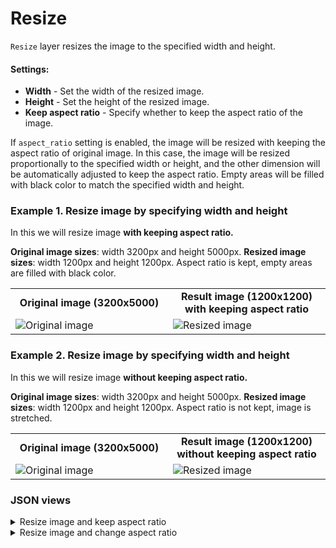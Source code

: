 # Resize

`Resize` layer resizes the image to the specified width and height.

#### Settings:

- **Width** - Set the width of the resized image.
- **Height** - Set the height of the resized image.
- **Keep aspect ratio** - Specify whether to keep the aspect ratio of the image.

If `aspect_ratio` setting is enabled, the image will be resized with keeping the aspect ratio of original image. In this case, the image will be resized proportionally to the specified width or height, and the other dimension will be automatically adjusted to keep the aspect ratio. Empty areas will be filled with black color to match the specified width and height.

### Example 1. Resize image by specifying width and height

In this we will resize image **with keeping aspect ratio.**

**Original image sizes**: width 3200px and height 5000px.
**Resized image sizes**: width 1200px and height 1200px. Aspect ratio is kept, empty areas are filled with black color.

<table>
<tr>
<td style="text-align:center; width:50%"><strong>Original image (3200x5000)</strong></td>
<td style="text-align:center; width:50%"><strong>Result image (1200x1200) with keeping aspect ratio</strong></td>
</tr>
<tr>
<td> <img src="https://github.com/supervisely-ecosystem/ml-nodes/assets/79905215/d64f9c56-1452-4433-b393-a31d23c5a9c0" alt="Original image" /> </td>
<td> <img src="https://github.com/supervisely-ecosystem/ml-nodes/assets/79905215/f3d665fd-a924-4f66-8110-0f575710c839" alt="Resized image" /> </td>
</tr>
</table>

### Example 2. Resize image by specifying width and height

In this we will resize image **without keeping aspect ratio.**

**Original image sizes**: width 3200px and height 5000px.
**Resized image sizes**: width 1200px and height 1200px. Aspect ratio is not kept, image is stretched.

<table>
<tr>
<td style="text-align:center; width:50%"><strong>Original image (3200x5000)</strong></td>
<td style="text-align:center; width:50%"><strong>Result image (1200x1200) without keeping aspect ratio</strong></td>
</tr>
<tr>
<td> <img src="https://github.com/supervisely-ecosystem/ml-nodes/assets/79905215/d64f9c56-1452-4433-b393-a31d23c5a9c0" alt="Original image" /> </td>
<td> <img src="https://github.com/supervisely-ecosystem/ml-nodes/assets/79905215/5b2ae4e5-efd0-4232-a32d-405fb1ce6695" alt="Resized image" /> </td>
</tr>
</table>

### JSON views

<details>
  <summary>Resize image and keep aspect ratio</summary>
<pre>
{
    "action": "resize",
    "src": [
        "$data_4"
    ],
    "dst": "$resize_5",
    "settings": {
        "width": 1200,
        "height": 1200,
        "aspect_ratio": {
            "keep": true
        }
    }
}
</pre>
</details>

<details>
  <summary>Resize image and change aspect ratio</summary>
<pre>
{
    "action": "resize",
    "src": [
        "$data_4"
    ],
    "dst": "$resize_5",
    "settings": {
        "width": 1200,
        "height": 1200,
        "aspect_ratio": {
            "keep": false
        }
    }
}
</pre>
</details>
